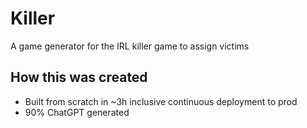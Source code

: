 # Killer
A game generator for the IRL killer game to assign victims

## How this was created
- Built from scratch in ~3h inclusive continuous deployment to prod
- 90% ChatGPT generated

